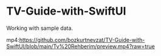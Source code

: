 # TV-Guide-with-SwiftUI
Working with sample data. 

mp4:https://github.com/bozkurtnevzat/TV-Guide-with-SwiftUI/blob/main/Tv%20Rehberim/preview.mp4?raw=true
